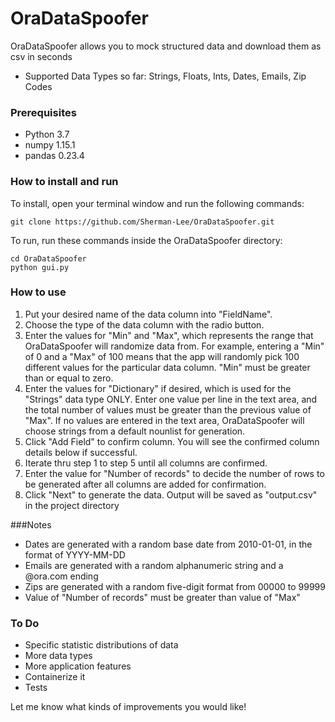 # OraDataSpoofer

OraDataSpoofer allows you to mock structured data and download them as csv in seconds

  - Supported Data Types so far: Strings, Floats, Ints, Dates, Emails, Zip Codes

### Prerequisites
  - Python 3.7
  - numpy 1.15.1
  - pandas 0.23.4

### How to install and run
To install, open your terminal window and run the following commands:
```
git clone https://github.com/Sherman-Lee/OraDataSpoofer.git
```

To run, run these commands inside the OraDataSpoofer directory:
```
cd OraDataSpoofer
python gui.py
```
### How to use
1. Put your desired name of the data column into "FieldName".
2. Choose the type of the data column with the radio button.
3. Enter the values for "Min" and "Max", which represents the range that OraDataSpoofer will randomize data from.  For example, entering a "Min" of 0 and a "Max" of 100 means that the app will randomly pick 100 different values for the particular data column.  "Min" must be greater than or equal to zero.
4. Enter the values for "Dictionary" if desired, which is used for the "Strings" data type ONLY.  Enter one value per line in the text area, and the total number of values must be greater than the previous value of "Max".  If no values are entered in the text area, OraDataSpoofer will choose strings from a default nounlist for generation.
5. Click "Add Field" to confirm column.  You will see the confirmed column details below if successful.
6. Iterate thru step 1 to step 5 until all columns are confirmed.
7. Enter the value for "Number of records" to decide the number of rows to be generated after all columns are added for confirmation.
8. Click "Next" to generate the data.  Output will be saved as "output.csv" in the project directory

###Notes
- Dates are generated with a random base date from 2010-01-01, in the format of YYYY-MM-DD
- Emails are generated with a random alphanumeric string and a @ora.com ending
- Zips are generated with a random five-digit format from 00000 to 99999
- Value of "Number of records" must be greater than value of "Max"
    
### To Do
- Specific statistic distributions of data
- More data types
- More application features
- Containerize it
- Tests

Let me know what kinds of improvements you would like!
